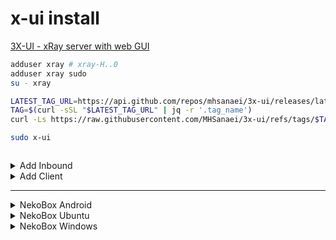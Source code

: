 # x-ui install
[3X-UI - xRay server with web GUI](https://github.com/MHSanaei/3x-ui)



```bash
adduser xray # xray-H..0
adduser xray sudo
su - xray
```

```bash
LATEST_TAG_URL=https://api.github.com/repos/mhsanaei/3x-ui/releases/latest
TAG=$(curl -sSL "$LATEST_TAG_URL" | jq -r '.tag_name')
curl -Ls https://raw.githubusercontent.com/MHSanaei/3x-ui/refs/tags/$TAG/install.sh | sudo bash
```

```bash
sudo x-ui
```

```bash

```


<details>
<summary>Add Inbound </summary>
  
![image](https://github.com/user-attachments/assets/5c275edd-ac2a-4cc2-ae90-f7702cac815c)

![image](https://github.com/user-attachments/assets/92b54a31-9a90-48f5-ba6d-45f2a9a182dd)

</details>

<details>
<summary>Add Client </summary>

![image](https://github.com/user-attachments/assets/108b0571-63bd-4d19-b732-37a756fd5900)

![image](https://github.com/user-attachments/assets/8b802dbd-db3a-46f2-9a95-59f12d6af2b7)

</details>

---

<details>
<summary>NekoBox Android </summary>
  
[NekoBox For Android](https://github.com/MatsuriDayo/NekoBoxForAndroid/releases)

![image](https://github.com/user-attachments/assets/1c797af4-8b22-4923-a839-10f718aa3ba9) 

![image](https://github.com/user-attachments/assets/8b1f95bb-ea93-46ae-8dec-48766c56a5df)

Настройки / Режим VPN для приложений 
</details>

<details>
<summary>NekoBox Ubuntu </summary>

[NekoBox For Ubuntu](https://github.com/MatsuriDayo/nekoray/releases)

```bash
sudo mv ~/nekoray.deb /tmp/
sudo apt install /tmp/nekoray.deb
```
чтобы использовать впн только на FireFox, ставим галочку “Режим системного прокси”, а в настройкх FireFox:
127.0.0.1:2081. В настройках яндекса “Не использовать прокси”.
</details>


<details>
<summary>NekoBox Windows </summary>

[necoray client](https://github.com/MatsuriDayo/nekoray) | 
[nekoray-4.0.1-2024-12-12-windows64.zip](https://github.com/MatsuriDayo/nekoray/releases/download/4.0.1/nekoray-4.0.1-2024-12-12-windows64.zip) | 
[Microsoft Visual C++](https://aka.ms/vs/17/release/vc_redist.x64.exe) | 
[Маршрутизация](https://blancvpn.online/ru/help/NekoRay-windows-split-tunneling)

настройки / настройки маршрутов / Базовые маршруты  
Напрямую: IP
```bash
geoip:ru
geoip:private
```
Напрямую: Домен
```bash
http://192.168.8.1
http://192.168.1.1
```
![image](https://github.com/user-attachments/assets/130fa909-21db-44bd-b79c-353f5fda5867) 

![image](https://github.com/user-attachments/assets/a2c9ccec-fe69-4953-824a-7e0b668ff3c8) 

![image](https://github.com/user-attachments/assets/08d2754e-90bd-4a30-a8d1-6d604a295308)


</details>
